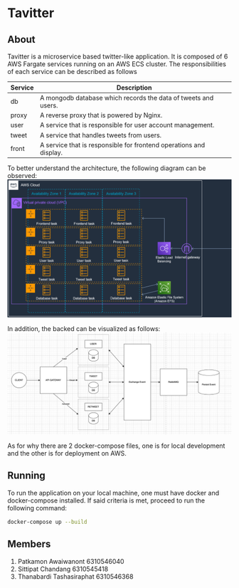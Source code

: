 # Tavitter
## About
Tavitter is a microservice based twitter-like application. 
It is composed of 6 AWS Fargate services running on an AWS ECS cluster.
The responsibilities of each service can be described as follows

| Service | Description                                                        |
|---------|--------------------------------------------------------------------|
| db      | A mongodb database which records the data of tweets and users.     |
| proxy   | A reverse proxy that is powered by Nginx.                          |
| user    | A service that is responsible for user account management.         |
| tweet   | A service that handles tweets from users.                          |
| front   | A service that is responsible for frontend operations and display. |

To better understand the architecture, the following diagram can be observed:
![AWS diagram](diagram_aws.png)

In addition, the backed can be visualized as follows:
![Backend diagram](diagram.png)

As for why there are 2 docker-compose files, one is for local development and the other is for deployment on AWS.
## Running
To run the application on your local machine, one must have docker and docker-compose installed.
If said criteria is met, proceed to run the following command:
```bash
docker-compose up --build
```
## Members
1. Patkamon Awaiwanont 6310546040
2. Sittipat Chandang 6310545418
3. Thanabardi Tashasiraphat 6310546368